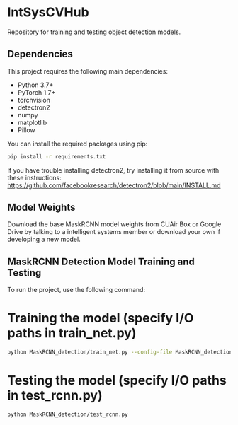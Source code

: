 # IntSysCVHub

Repository for training and testing object detection models.

## Dependencies

This project requires the following main dependencies:

- Python 3.7+
- PyTorch 1.7+
- torchvision
- detectron2
- numpy
- matplotlib
- Pillow

You can install the required packages using pip:

```bash
pip install -r requirements.txt
```

If you have trouble installing detectron2, try installing it from source with these instructions: https://github.com/facebookresearch/detectron2/blob/main/INSTALL.md

## Model Weights

Download the base MaskRCNN model weights from CUAir Box or Google Drive by talking to a intelligent systems member or download your own if developing a new model.

## MaskRCNN Detection Model Training and Testing

To run the project, use the following command:

# Training the model (specify I/O paths in train_net.py)
```bash
python MaskRCNN_detection/train_net.py --config-file MaskRCNN_detection/retrain_config.yaml
```

# Testing the model (specify I/O paths in test_rcnn.py)

```bash
python MaskRCNN_detection/test_rcnn.py
```